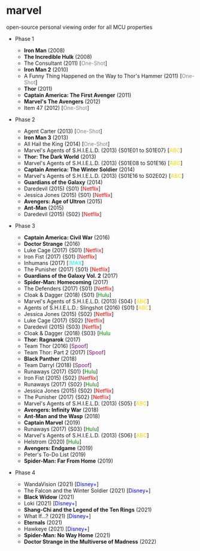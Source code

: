 # marvel
open-source personal viewing order for all MCU properties

- Phase 1
	- **Iron Man** (2008)
	- **The Incredible Hulk** (2008)
	- The Consultant (2011) [<span style="color:grey">One-Shot</span>]
	- **Iron Man 2** (2010)
	- A Funny Thing Happened on the Way to Thor's Hammer (2011) [<span style="color:grey">One-Shot</span>]
	- **Thor** (2011)
	- **Captain America: The First Avenger** (2011)
	- **Marvel's The Avengers** (2012)
	- Item 47 (2012) [<span style="color:grey">One-Shot</span>]

- Phase 2
	- Agent Carter (2013) [<span style="color:grey">One-Shot</span>]
	- **Iron Man 3** (2013)
	- All Hail the King (2014) [<span style="color:grey">One-Shot</span>]
	- Marvel's Agents of S.H.I.E.L.D. (2013) {S01E01 to S01E07} [<span style="color:gold">ABC</span>]
	- **Thor: The Dark World** (2013)
	- Marvel's Agents of S.H.I.E.L.D. (2013) {S01E08 to S01E16} [<span style="color:gold">ABC</span>]
	- **Captain America: The Winter Soldier** (2014)
	- Marvel's Agents of S.H.I.E.L.D. (2013) {S01E16 to S02E02}  [<span style="color:gold">ABC</span>]
	- **Guardians of the Galaxy** (2014)
	- Daredevil (2015) {S01} [<span style="color:red">Netflix</span>]
	- Jessica Jones (2015) {S01} [<span style="color:red">Netflix</span>]
	- **Avengers: Age of Ultron** (2015)
	- **Ant-Man** (2015)
	- Daredevil (2015) {S02} [<span style="color:red">Netflix</span>]

- Phase 3
	- **Captain America: Civil War** (2016)
	- **Doctor Strange** (2016)
	- Luke Cage (2017) {S01} [<span style="color:red">Netflix</span>]
	- Iron Fist (2017) {S01} [<span style="color:red">Netflix</span>]
	- Inhumans (2017) [<span style="color:cyan">IMAX</span>]
	- The Punisher (2017) {S01} [<span style="color:red">Netflix</span>]
	- **Guardians of the Galaxy Vol. 2** (2017)
	- **Spider-Man: Homecoming** (2017)
	- The Defenders (2017) {S01} [<span style="color:red">Netflix</span>]
	- Cloak & Dagger (2018) {S01} [<span style="color:green">Hulu</span>]
	- Marvel's Agents of S.H.I.E.L.D. (2013) {S04}  [<span style="color:gold">ABC</span>]
	- Agents of S.H.I.E.L.D.: Slingshot (2016) {S01}  [<span style="color:gold">ABC</span>]
	- Jessica Jones (2015) {S02} [<span style="color:red">Netflix</span>]
	- Luke Cage (2017) {S02} [<span style="color:red">Netflix</span>]
	- Daredevil (2015) {S03} [<span style="color:red">Netflix</span>]
	- Cloak & Dagger (2018) {S03} [<span style="color:green">Hulu</span>
	- **Thor: Ragnarok** (2017)
	- Team Thor (2016) [<span style="color:purple">Spoof</span>]
	- Team Thor: Part 2 (2017) [<span style="color:purple">Spoof</span>]
	- **Black Panther** (2018)
	- Team Darryl (2018) [<span style="color:purple">Spoof</span>]
	- Runaways (2017) {S01} [<span style="color:green">Hulu</span>]
	- Iron Fist (2015) {S02} [<span style="color:red">Netflix</span>]
	- Runaways (2017) {S02} [<span style="color:green">Hulu</span>]
	- Jessica Jones (2015) {S02} [<span style="color:red">Netflix</span>]
	- The Punisher (2017) {S02} [<span style="color:red">Netflix</span>]
	- Marvel's Agents of S.H.I.E.L.D. (2013) {S05}  [<span style="color:gold">ABC</span>]
	- **Avengers: Infinity War** (2018)
	- **Ant-Man and the Wasp** (2018)
	- **Captain Marvel** (2019)
	- Runaways (2017) {S03} [<span style="color:green">Hulu</span>]
	- Marvel's Agents of S.H.I.E.L.D. (2013) {S06}  [<span style="color:gold">ABC</span>]
	- Helstrom (2020)  [<span style="color:green">Hulu</span>]
	- **Avengers: Endgame** (2019)
	- Peter's To-Do List (2019)
	- **Spider-Man: Far From Home** (2019)

- Phase 4
	- WandaVision (2021) [<span style="color:blue">Disney+</span>]
	- The Falcon and the Winter Soldier (2021) [<span style="color:blue">Disney+</span>]
	- **Black Widow** (2021)
	- Loki (2021) [<span style="color:blue">Disney+</span>]
	- **Shang-Chi and the Legend of the Ten Rings** (2021)
	- What If...? (2021) [<span style="color:blue">Disney+</span>]
	- **Eternals** (2021)
	- Hawkeye (2021) [<span style="color:blue">Disney+</span>]
	- **Spider-Man: No Way Home** (2021)
	- **Doctor Strange in the Multiverse of Madness** (2022)
